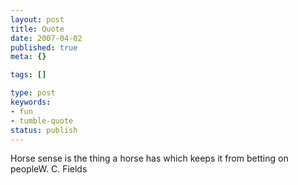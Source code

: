 ```yaml
---
layout: post
title: Quote
date: 2007-04-02
published: true
meta: {}

tags: []

type: post
keywords:
- fun
- tumble-quote
status: publish
---
```

<!-- blockquote  -->Horse sense is the thing a horse has which keeps it from betting on people<!-- endblockquote  -->W. C. Fields
